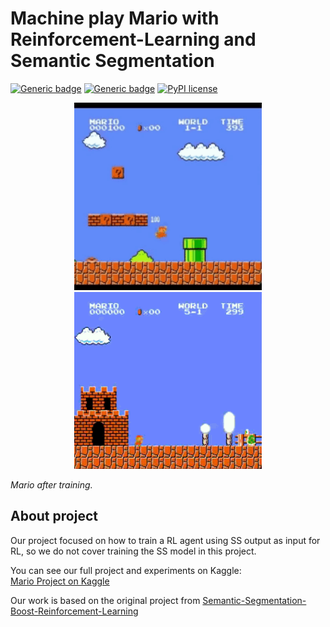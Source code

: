 # Machine play Mario with Reinforcement-Learning and Semantic Segmentation

[![Generic badge](https://img.shields.io/badge/Made_with-Python-blue.svg)](https://shields.io/)
[![Generic badge](https://img.shields.io/badge/Made_with-Kaggle-orange.svg)](https://shields.io/)
[![PyPI license](https://img.shields.io/pypi/l/ansicolortags.svg)](https://pypi.python.org/pypi/ansicolortags/)

</p>
<center>
<img src="./Images/1-1-mario.gif" width="300">
<img src="./Images/5-1-mario.gif" width="300">
</center>
</p>
<p>
    <em>Mario after training.</em>
</p>

## **About project**
Our project focused on how to train a RL agent using SS output as input for RL, so we do not cover training the SS model in this project. 

You can see our full project and experiments on Kaggle:  
[Mario Project on Kaggle](https://www.kaggle.com/code/kamuisi/mario-project)

Our work is based on the original project from [Semantic-Segmentation-Boost-Reinforcement-Learning](https://github.com/vpulab/Semantic-Segmentation-Boost-Reinforcement-Learning/tree/69eace77a3437f98b1b437074adee5a578803581/RL)
